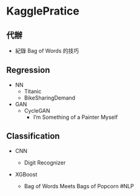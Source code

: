 # KagglePratice

## 代辦
- 紀錄 Bag of Words 的技巧

## Regression
- NN
    - Titanic
    - BikeSharingDemand
- GAN
    - CycleGAN
        - I’m Something of a Painter Myself

## Classification
- CNN
    - Digit Recognizer

- XGBoost
    - Bag of Words Meets Bags of Popcorn    #NLP
